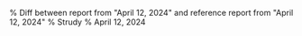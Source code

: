 % Diff between report from "April 12, 2024" and reference report from "April 12, 2024"
% Strudy
% April 12, 2024


